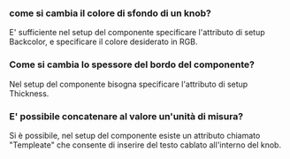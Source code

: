 ### **come si cambia il colore di sfondo di un knob?**

E' sufficiente nel setup del componente specificare l'attributo di setup Backcolor, e specificare il colore desiderato in RGB.

### **Come si cambia lo spessore del bordo del componente?**

Nel setup del componente bisogna specificare l'attributo di setup Thickness.

### **E' possibile concatenare al valore un'unità di misura?**

Si è possibile, nel setup del componente esiste un attributo chiamato "Templeate" che consente di inserire del testo cablato all'interno del knob.

